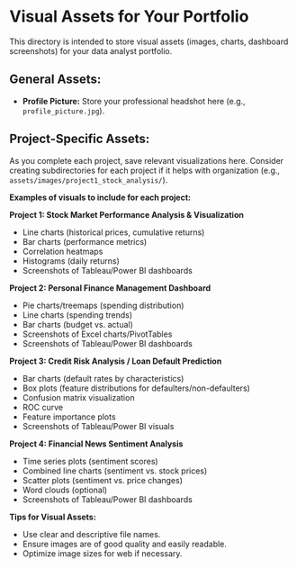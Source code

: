 # Visual Assets for Your Portfolio

This directory is intended to store visual assets (images, charts, dashboard screenshots) for your data analyst portfolio.

## General Assets:

*   **Profile Picture:** Store your professional headshot here (e.g., `profile_picture.jpg`).

## Project-Specific Assets:

As you complete each project, save relevant visualizations here. Consider creating subdirectories for each project if it helps with organization (e.g., `assets/images/project1_stock_analysis/`).

**Examples of visuals to include for each project:**

**Project 1: Stock Market Performance Analysis & Visualization**
*   Line charts (historical prices, cumulative returns)
*   Bar charts (performance metrics)
*   Correlation heatmaps
*   Histograms (daily returns)
*   Screenshots of Tableau/Power BI dashboards

**Project 2: Personal Finance Management Dashboard**
*   Pie charts/treemaps (spending distribution)
*   Line charts (spending trends)
*   Bar charts (budget vs. actual)
*   Screenshots of Excel charts/PivotTables
*   Screenshots of Tableau/Power BI dashboards

**Project 3: Credit Risk Analysis / Loan Default Prediction**
*   Bar charts (default rates by characteristics)
*   Box plots (feature distributions for defaulters/non-defaulters)
*   Confusion matrix visualization
*   ROC curve
*   Feature importance plots
*   Screenshots of Tableau/Power BI visuals

**Project 4: Financial News Sentiment Analysis**
*   Time series plots (sentiment scores)
*   Combined line charts (sentiment vs. stock prices)
*   Scatter plots (sentiment vs. price changes)
*   Word clouds (optional)
*   Screenshots of Tableau/Power BI dashboards

**Tips for Visual Assets:**
*   Use clear and descriptive file names.
*   Ensure images are of good quality and easily readable.
*   Optimize image sizes for web if necessary.
```
